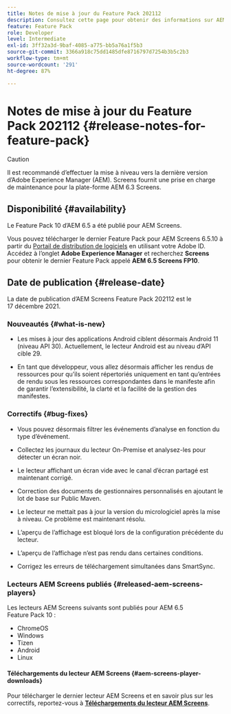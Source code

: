 ```yaml
---
title: Notes de mise à jour du Feature Pack 202112
description: Consultez cette page pour obtenir des informations sur AEM Screens Feature Pack 202112, publié le 17 décembre 2021.
feature: Feature Pack
role: Developer
level: Intermediate
exl-id: 3ff32a3d-9baf-4085-a775-bb5a76a1f5b3
source-git-commit: 3366a918c75dd1485dfe8716797d7254b3b5c2b3
workflow-type: tm+mt
source-wordcount: '291'
ht-degree: 87%

---
```


# Notes de mise à jour du Feature Pack 202112 {#release-notes-for-feature-pack}

>[!CAUTION]
>Il est recommandé d’effectuer la mise à niveau vers la dernière version d’Adobe Experience Manager (AEM). Screens fournit une prise en charge de maintenance pour la plate-forme AEM 6.3 Screens.

## Disponibilité {#availability}

Le Feature Pack 10 d’AEM 6.5 a été publié pour AEM Screens.

Vous pouvez télécharger le dernier Feature Pack pour AEM Screens 6.5.10 à partir du [Portail de distribution de logiciels](https://experience.adobe.com/#/downloads/content/software-distribution/en/aem.html) en utilisant votre Adobe ID. Accédez à l’onglet **Adobe Experience Manager** et recherchez **Screens** pour obtenir le dernier Feature Pack appelé **AEM 6.5 Screens FP10**.

## Date de publication {#release-date}

La date de publication d’AEM Screens Feature Pack 202112 est le 17 décembre 2021.

### Nouveautés {#what-is-new}

* Les mises à jour des applications Android ciblent désormais Android 11 (niveau API 30). Actuellement, le lecteur Android est au niveau d’API cible 29.

* En tant que développeur, vous allez désormais afficher les rendus de ressources pour qu’ils soient répertoriés uniquement en tant qu’entrées de rendu sous les ressources correspondantes dans le manifeste afin de garantir l’extensibilité, la clarté et la facilité de la gestion des manifestes.

### Correctifs {#bug-fixes}

* Vous pouvez désormais filtrer les événements d’analyse en fonction du type d’événement.

* Collectez les journaux du lecteur On-Premise et analysez-les pour détecter un écran noir.

* Le lecteur affichant un écran vide avec le canal d’écran partagé est maintenant corrigé.

* Correction des documents de gestionnaires personnalisés en ajoutant le lot de base sur Public Maven.

* Le lecteur ne mettait pas à jour la version du micrologiciel après la mise à niveau. Ce problème est maintenant résolu.

* L’aperçu de l’affichage est bloqué lors de la configuration précédente du lecteur.

* L’aperçu de l’affichage n’est pas rendu dans certaines conditions.

* Corrigez les erreurs de téléchargement simultanées dans SmartSync.

### Lecteurs AEM Screens publiés {#released-aem-screens-players}

Les lecteurs AEM Screens suivants sont publiés pour AEM 6.5 Feature Pack 10 :

* ChromeOS
* Windows
* Tizen
* Android
* Linux

#### Téléchargements du lecteur AEM Screens   {#aem-screens-player-downloads}

Pour télécharger le dernier lecteur AEM Screens et en savoir plus sur les correctifs, reportez-vous à **[Téléchargements du lecteur AEM Screens](https://download.macromedia.com/screens/index.html)**.
